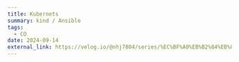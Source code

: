 ```yaml
---
title: Kubernets
summary: kind / Ansible 
tags:
  - CO
date: 2024-09-14
external_link: https://velog.io/@nhj7804/series/%EC%BF%A0%EB%B2%84%EB%84%A4%ED%8B%B0%EC%8A%A4
---
```


